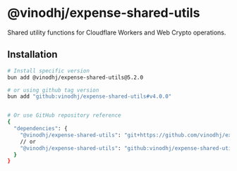 # @vinodhj/expense-shared-utils

Shared utility functions for Cloudflare Workers and Web Crypto operations.

## Installation

```bash
# Install specific version
bun add @vinodhj/expense-shared-utils@5.2.0

# or using github tag version
bun add "github:vinodhj/expense-shared-utils#v4.0.0"


# Or use GitHub repository reference
{
  "dependencies": {
    "@vinodhj/expense-shared-utils": "git+https://github.com/vinodhj/expense-shared-utils.git#v5.2.0",
    // or
    "@vinodhj/expense-shared-utils": "github:vinodhj/expense-shared-utils#v5.2.0"
  }
}
```
